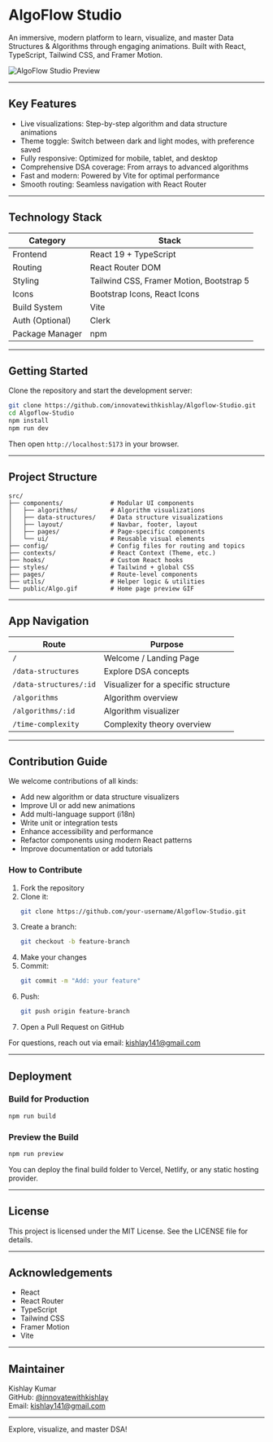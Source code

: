 # AlgoFlow Studio

An immersive, modern platform to learn, visualize, and master Data Structures & Algorithms through engaging animations. Built with React, TypeScript, Tailwind CSS, and Framer Motion.

![AlgoFlow Studio Preview](./Algo.gif)

---

## Key Features

- Live visualizations: Step-by-step algorithm and data structure animations
- Theme toggle: Switch between dark and light modes, with preference saved
- Fully responsive: Optimized for mobile, tablet, and desktop
- Comprehensive DSA coverage: From arrays to advanced algorithms
- Fast and modern: Powered by Vite for optimal performance
- Smooth routing: Seamless navigation with React Router

---

## Technology Stack

| Category         | Stack                                    |
|------------------|------------------------------------------|
| Frontend         | React 19 + TypeScript                    |
| Routing          | React Router DOM                         |
| Styling          | Tailwind CSS, Framer Motion, Bootstrap 5 |
| Icons            | Bootstrap Icons, React Icons             |
| Build System     | Vite                                     |
| Auth (Optional)  | Clerk                                    |
| Package Manager  | npm                                      |

---

## Getting Started

Clone the repository and start the development server:

```bash
git clone https://github.com/innovatewithkishlay/Algoflow-Studio.git
cd Algoflow-Studio
npm install
npm run dev
```

Then open `http://localhost:5173` in your browser.

---

## Project Structure

```
src/
├── components/             # Modular UI components
│   ├── algorithms/         # Algorithm visualizations
│   ├── data-structures/    # Data structure visualizations
│   ├── layout/             # Navbar, footer, layout
│   ├── pages/              # Page-specific components
│   └── ui/                 # Reusable visual elements
├── config/                 # Config files for routing and topics
├── contexts/               # React Context (Theme, etc.)
├── hooks/                  # Custom React hooks
├── styles/                 # Tailwind + global CSS
├── pages/                  # Route-level components
├── utils/                  # Helper logic & utilities
└── public/Algo.gif         # Home page preview GIF
```

---

## App Navigation

| Route                      | Purpose                              |
|----------------------------|--------------------------------------|
| `/`                        | Welcome / Landing Page               |
| `/data-structures`         | Explore DSA concepts                 |
| `/data-structures/:id`     | Visualizer for a specific structure  |
| `/algorithms`              | Algorithm overview                   |
| `/algorithms/:id`          | Algorithm visualizer                 |
| `/time-complexity`         | Complexity theory overview           |

---

## Contribution Guide

We welcome contributions of all kinds:

- Add new algorithm or data structure visualizers
- Improve UI or add new animations
- Add multi-language support (i18n)
- Write unit or integration tests
- Enhance accessibility and performance
- Refactor components using modern React patterns
- Improve documentation or add tutorials

### How to Contribute

1. Fork the repository
2. Clone it:
   ```bash
   git clone https://github.com/your-username/Algoflow-Studio.git
   ```
3. Create a branch:
   ```bash
   git checkout -b feature-branch
   ```
4. Make your changes
5. Commit:
   ```bash
   git commit -m "Add: your feature"
   ```
6. Push:
   ```bash
   git push origin feature-branch
   ```
7. Open a Pull Request on GitHub

For questions, reach out via email: kishlay141@gmail.com

---

## Deployment

### Build for Production

```bash
npm run build
```

### Preview the Build

```bash
npm run preview
```

You can deploy the final build folder to Vercel, Netlify, or any static hosting provider.

---

## License

This project is licensed under the MIT License. See the LICENSE file for details.

---

## Acknowledgements

- React
- React Router
- TypeScript
- Tailwind CSS
- Framer Motion
- Vite

---

## Maintainer

Kishlay Kumar  
GitHub: [@innovatewithkishlay](https://github.com/innovatewithkishlay)  
Email: kishlay141@gmail.com

---

Explore, visualize, and master DSA!
